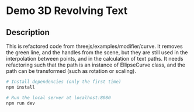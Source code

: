 # Demo 3D Revolving Text

## Description
This is refactored code from threejs/examples/modifier/curve. It removes the green line, and the handles from the scene, but they are still used in the interpolation between points, and in the calculation of text paths. It needs refactoring such that the path is an instance of EllipseCurve class, and the path can be transformed (such as rotation or scaling).

``` bash
# Install dependencies (only the first time)
npm install

# Run the local server at localhost:8080
npm run dev
```
